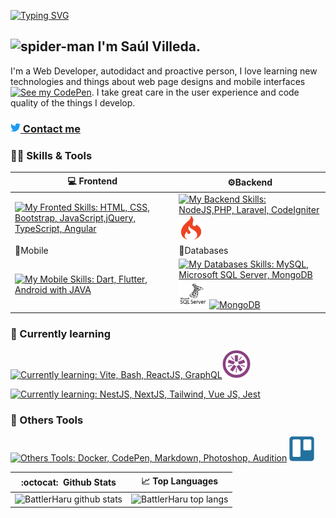 [![Typing SVG](https://readme-typing-svg.herokuapp.com?font=montserrat&size=24&vCenter=true&height=24&lines=Hello+Peter+%F0%9F%95%B7)](https://git.io/typing-svg)

## <img width="25px" height="30px" src="https://media.giphy.com/media/vKhKsyEFVK4IuEKzWY/giphy.gif" alt="spider-man" > I'm Saúl Villeda.

I'm a Web Developer, autodidact and proactive person, I love learning new technologies and things about web page designs and mobile interfaces <a href="https://codepen.io/BattlerHaru"><img src="https://skillicons.dev/icons?i=codepen" width="22" alt="See my CodePen"/></a>.
I take great care in the user experience and code quality of the things I develop.

### <a href="https://twitter.com/BattlerHaru"><img alt="Saúl Villeda | Twitter" width="16px" height="16px" src="https://raw.githubusercontent.com/devicons/devicon/master/icons/twitter/twitter-original.svg" /> Contact me</a>

### 👨‍💻 Skills & Tools

| 💻 Frontend                                                                                                                                                                                                    | ⚙️Backend                                                                                                                                                                                                                                                                                                                 |
| -------------------------------------------------------------------------------------------------------------------------------------------------------------------------------------------------------------- | ------------------------------------------------------------------------------------------------------------------------------------------------------------------------------------------------------------------------------------------------------------------------------------------------------------------------- |
| [![My Fronted Skills: HTML, CSS, Bootstrap, JavaScript,jQuery, TypeScript, Angular](https://skillicons.dev/icons?i=html,css,bootstrap,javascript,jquery,typescript,angular&perline=4)](https://skillicons.dev) | [![My Backend Skills: NodeJS,PHP, Laravel, CodeIgniter ](https://skillicons.dev/icons?i=nodejs,php,laravel&perline=3)](https://skillicons.dev)<img src="https://raw.githubusercontent.com/devicons/devicon/master/icons/codeigniter/codeigniter-plain.svg" alt="code igniter" width="40px" height="40px" />               |
| 📱Mobile                                                                                                                                                                                                       | 📃Databases                                                                                                                                                                                                                                                                                                                                                                                                               |
| [![My Mobile Skills: Dart, Flutter, Android with JAVA ](https://skillicons.dev/icons?i=dart,flutter,java,androidstudio&perline=4)](https://skillicons.dev)                                                     | [![My Databases Skills: MySQL, Microsoft SQL Server, MongoDB](https://skillicons.dev/icons?i=mysql&perline=3)](https://skillicons.dev)<img src="https://raw.githubusercontent.com/devicons/devicon/master/icons/microsoftsqlserver/microsoftsqlserver-plain-wordmark.svg" alt="microsoft sql server" width="45px" height="45px" /> [![MongoDB](https://skillicons.dev/icons?i=mongodb&perline=4)](https://skillicons.dev) |

### 📖 Currently learning

[![Currently learning: Vite, Bash, ReactJS, GraphQL](https://skillicons.dev/icons?i=vite,bash,react,graphql)](https://skillicons.dev)<img src="https://raw.githubusercontent.com/devicons/devicon/master/icons/jasmine/jasmine-plain.svg" alt="jasmine" width="45px" height="45px" />

[![Currently learning: NestJS, NextJS, Tailwind, Vue JS, Jest](https://skillicons.dev/icons?i=nestjs,nextjs,tailwind,vuejs,jest)](https://skillicons.dev)

### 📖 Others Tools

[![Others Tools: Docker, CodePen, Markdown, Photoshop, Audition](https://skillicons.dev/icons?i=docker,codepen,md,ps,au)](https://skillicons.dev) <img src="https://raw.githubusercontent.com/devicons/devicon/master/icons/trello/trello-plain.svg" alt="Trello" width="40px" height="40px" />

| :octocat: &nbsp;Github Stats                                                                                                                                                                                                                                                  | 📈 Top Languages                                                                                                                                                                                                                                                     |
| ----------------------------------------------------------------------------------------------------------------------------------------------------------------------------------------------------------------------------------------------------------------------------- | -------------------------------------------------------------------------------------------------------------------------------------------------------------------------------------------------------------------------------------------------------------------- |
| <img src="https://github-readme-stats.vercel.app/api?username=battlerharu&show_icons=true&locale=en&theme=gotham&bg_color=000B21&title_color=FC4962&text_color=3371FF&icon_color=33E0FF&border_color=33E6FF&hide=contribs&hide_title=true" alt="BattlerHaru github stats"  /> | <img src="https://github-readme-stats.vercel.app/api/top-langs/?username=battlerharu&layout=compact&theme=gotham&bg_color=000b21&title_color=FC4962&border_color=33E6FF&hide=scss,less,coffeeScript,html&hide_title=false&locale=en" alt="BattlerHaru top langs"  /> |
